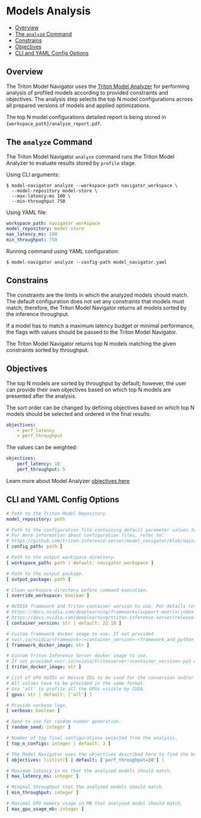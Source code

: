 <!--
Copyright (c) 2021-2022, NVIDIA CORPORATION. All rights reserved.

Licensed under the Apache License, Version 2.0 (the "License");
you may not use this file except in compliance with the License.
You may obtain a copy of the License at

    http://www.apache.org/licenses/LICENSE-2.0

Unless required by applicable law or agreed to in writing, software
distributed under the License is distributed on an "AS IS" BASIS,
WITHOUT WARRANTIES OR CONDITIONS OF ANY KIND, either express or implied.
See the License for the specific language governing permissions and
limitations under the License.
-->

# Models Analysis

<!-- START doctoc generated TOC please keep comment here to allow auto update -->
<!-- DON'T EDIT THIS SECTION, INSTEAD RE-RUN doctoc TO UPDATE -->

- [Overview](#overview)
- [The `analyze` Command](#the-analyze-command)
- [Constrains](#constrains)
- [Objectives](#objectives)
- [CLI and YAML Config Options](#cli-and-yaml-config-options)

<!-- END doctoc generated TOC please keep comment here to allow auto update -->

## Overview

The Triton Model Navigator uses the [Triton Model Analyzer](https://github.com/triton-inference-server/model_analyzer) for performing
analysis of profiled models according to provided constraints and objectives.
The analysis step selects the top N model configurations across all prepared versions of models and
applied optimizations.

The top N model configurations detailed report is being stored in `{workspace_path}/analyze_report.pdf`.

## The `analyze` Command

The Triton Model Navigator `analyze` command runs the Triton Model Analyzer to evaluate results stored by `profile` stage.

Using CLI arguments:

```shell
$ model-navigator analyze --workspace-path navigator_workspace \
  --model-repository model-store \
  --max-latency-ms 100 \
  --min-throughput 750
```

Using YAML file:

```yaml
workspace_path: navigator_workspace
model_repository: model-store
max_latency_ms: 100
min_throughput: 750
```

Running command using YAML configuration:

```shell
$ model-navigator analyze --config-path model_navigator.yaml
```

## Constrains

The constraints are the limits in which the analyzed models should match. The default configuration does not set any constraints that models must match; therefore,
the Triton Model Navigator returns all models sorted by the inference throughput.

If a model has to match a maximum latency budget or minimal performance, the flags with values should be passed to the Triton Model Navigator.

The Triton Model Navigator returns top N models matching the given constraints sorted by throughput.

## Objectives

The top N models are sorted by throughput by default; however, the user can provide their own
objectives based on which top N models are presented after the analysis.

The sort order can be changed by defining objectives based on which top N models should be selected and ordered in the
final results:

```yaml
objectives:
    - perf_latency
    - perf_throughput
```

The values can be weighted:

```yaml
objectives:
    perf_latency: 10
    perf_throughput: 5
```

Learn more about Model
Analyzer [objectives here](https://github.com/triton-inference-server/model_analyzer/blob/main/docs/config.md#objective)


## CLI and YAML Config Options

[comment]: <> (START_CONFIG_LIST)
```yaml
# Path to the Triton Model Repository.
model_repository: path

# Path to the configuration file containing default parameter values to use.
# For more information about configuration files, refer to:
# https://github.com/triton-inference-server/model_navigator/blob/main/docs/run.md
[ config_path: path ]

# Path to the output workspace directory.
[ workspace_path: path | default: navigator_workspace ]

# Path to the output package.
[ output_package: path ]

# Clean workspace directory before command execution.
[ override_workspace: boolean ]

# NVIDIA framework and Triton container version to use. For details refer to
# https://docs.nvidia.com/deeplearning/frameworks/support-matrix/index.html and
# https://docs.nvidia.com/deeplearning/triton-inference-server/release-notes/index.html for details).
[ container_version: str | default: 22.10 ]

# Custom framework docker image to use. If not provided
# nvcr.io/nvidia/<framework>:<container_version>-<framework_and_python_version> will be used
[ framework_docker_image: str ]

# Custom Triton Inference Server docker image to use.
# If not provided nvcr.io/nvidia/tritonserver:<container_version>-py3 will be used
[ triton_docker_image: str ]

# List of GPU UUIDs or Device IDs to be used for the conversion and/or profiling.
# All values have to be provided in the same format.
# Use 'all' to profile all the GPUs visible by CUDA.
[ gpus: str | default: ['all'] ]

# Provide verbose logs.
[ verbose: boolean ]

# Seed to use for random number generation.
[ random_seed: integer ]

# Number of top final configurations selected from the analysis.
[ top_n_configs: integer | default: 3 ]

# The Model Navigator uses the objectives described here to find the best configuration for the model.
[ objectives: list[str] | default: ['perf_throughput=10'] ]

# Maximum latency in ms that the analyzed models should match.
[ max_latency_ms: integer ]

# Minimal throughput that the analyzed models should match.
[ min_throughput: integer ]

# Maximal GPU memory usage in MB that analyzed model should match.
[ max_gpu_usage_mb: integer ]

```
[comment]: <> (END_CONFIG_LIST)
